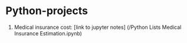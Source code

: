 # **Python-projects**
1. Medical insurance cost: 
[link to jupyter notes] (/Python Lists Medical Insurance Estimation.ipynb)
